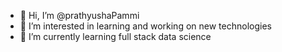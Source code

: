 - 👋 Hi, I’m @prathyushaPammi
- 👀 I’m interested in learning and working on new technologies
- 🌱 I’m currently learning full stack data science 


<!---
prathyushaPammi/prathyushaPammi is a ✨ special ✨ repository because its `README.md` (this file) appears on your GitHub profile.
You can click the Preview link to take a look at your changes.
--->
